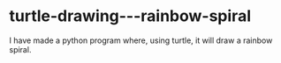 # turtle-drawing---rainbow-spiral
I have made a python program where, using turtle, it will draw a rainbow spiral. 
